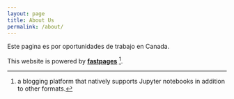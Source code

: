 ```yaml
---
layout: page
title: About Us
permalink: /about/
---
```


Este pagina es por oportunidades de trabajo en Canada.

This website is powered by **[fastpages](https://github.com/fastai/fastpages)** [^1].



[^1]:a blogging platform that natively supports Jupyter notebooks in addition to other formats.

